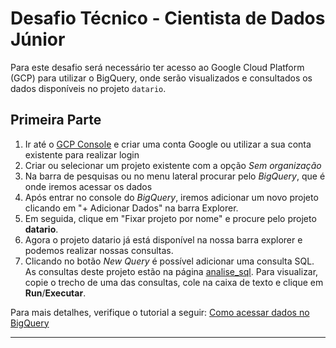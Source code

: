 # Desafio Técnico - Cientista de Dados Júnior

Para este desafio será necessário ter acesso ao Google Cloud Platform (GCP) para utilizar o BigQuery, onde serão visualizados e consultados os dados disponíveis no projeto `datario`.

## Primeira Parte

1. Ir até o [GCP Console](https://console.cloud.google.com/) e criar uma conta Google ou utilizar a sua conta existente para realizar login
2. Criar ou selecionar um projeto existente com a opção *Sem organização*
3. Na barra de pesquisas ou no menu lateral procurar pelo *BigQuery*, que é onde iremos acessar os dados
4. Após entrar no console do *BigQuery*, iremos adicionar um novo projeto clicando em "+ Adicionar Dados" na barra Explorer.
5. Em seguida, clique em "Fixar projeto por nome" e procure pelo projeto **datario**.
6. Agora o projeto datario já está disponível na nossa barra explorer e podemos realizar nossas consultas.
7. Clicando no botão *New Query* é possível adicionar uma consulta SQL. As consultas deste projeto estão na página [analise_sql](https://github.com/gabryellesoares/emd-desafio-junior-data-scientist/blob/main/analise_sql.sql). Para visualizar, copie o trecho de uma das consultas, cole na caixa de texto e clique em **Run**/**Executar**.


Para mais detalhes, verifique o tutorial a seguir: [Como acessar dados no BigQuery](https://docs.dados.rio/tutoriais/como-acessar-dados/#como-criar-uma-conta-na-gcp)

---
